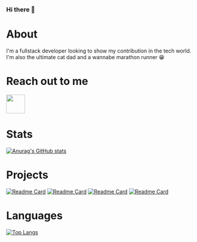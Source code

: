 ### Hi there 👋

<!--
**tudornicoara/tudornicoara** is a ✨ _special_ ✨ repository because its `README.md` (this file) appears on your GitHub profile.

Here are some ideas to get you started:

- 🔭 I’m currently working on ...
- 🌱 I’m currently learning ...
- 👯 I’m looking to collaborate on ...
- 🤔 I’m looking for help with ...
- 💬 Ask me about ...
- 📫 How to reach me: ...
- 😄 Pronouns: ...
- ⚡ Fun fact: ...
-->

# About
I'm a fullstack developer looking to show my contribution in the tech world.
I'm also the ultimate cat dad and a wannabe marathon runner 😁

# Reach out to me
<a href = "https://www.linkedin.com/in/tudor-nicoara-a38909142/">
  <img src = "Logos/LinkedIn.png" width = "auto" height = "50px" />
</a>

# Stats
[![Anurag's GitHub stats](https://github-readme-stats.vercel.app/api?username=tudornicoara&theme=tokyonight&show_icons=true)](https://github.com/anuraghazra/github-readme-stats)

# Projects
[![Readme Card](https://github-readme-stats.vercel.app/api/pin/?username=tudornicoara&repo=ChatBoxSimple&theme=tokyonight)](https://github.com/anuraghazra/github-readme-stats)
[![Readme Card](https://github-readme-stats.vercel.app/api/pin/?username=tudornicoara&repo=DatingApp2&theme=tokyonight)](https://github.com/anuraghazra/github-readme-stats)
[![Readme Card](https://github-readme-stats.vercel.app/api/pin/?username=tudornicoara&repo=reactivities&theme=tokyonight)](https://github.com/anuraghazra/github-readme-stats)
[![Readme Card](https://github-readme-stats.vercel.app/api/pin/?username=tudornicoara&repo=CoffeeShopper&theme=tokyonight)](https://github.com/anuraghazra/github-readme-stats)

# Languages
[![Top Langs](https://github-readme-stats.vercel.app/api/top-langs/?username=anuraghazra&layout=compact&theme=tokyonight)](https://github.com/anuraghazra/github-readme-stats)
